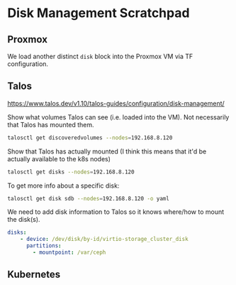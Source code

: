 # Disk Management Scratchpad

## Proxmox

We load another distinct `disk` block into the Proxmox VM via TF configuration.

## Talos

<https://www.talos.dev/v1.10/talos-guides/configuration/disk-management/>

Show what volumes Talos can see (i.e. loaded into the VM). Not necessarily that Talos has mounted them.

```bash
talosctl get discoveredvolumes --nodes=192.168.8.120
```

Show that Talos has actually mounted (I think this means that it'd be actually available to the k8s nodes)

```bash
talosctl get disks --nodes=192.168.8.120
```

To get more info about a specific disk:

```bash
talosctl get disk sdb --nodes=192.168.8.120 -o yaml
```

We need to add disk information to Talos so it knows where/how to mount the disk(s).

```yaml
disks:
    - device: /dev/disk/by-id/virtio-storage_cluster_disk
      partitions:
        - mountpoint: /var/ceph
```

## Kubernetes
